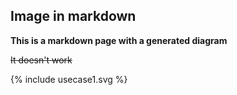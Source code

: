 
## Image in markdown

**This is a markdown page with a generated diagram**


~~It doesn't work~~

<div>
{% include usecase1.svg %}
</div>

